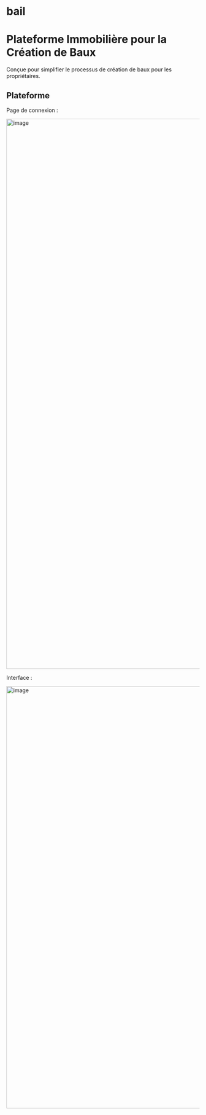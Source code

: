 # bail

# Plateforme Immobilière pour la Création de Baux

Conçue pour simplifier le processus de création de baux pour les propriétaires.

## Plateforme

Page de connexion :

<img width="1432" alt="image" src="https://github.com/dev-tutu/bail/assets/164091895/810c3849-e7c1-46c3-a150-a597edf67bcc">

Interface :

<img width="1099" alt="image" src="https://github.com/dev-tutu/bail/assets/164091895/37a3ca64-5371-46f9-ad34-222eb608cac2">




